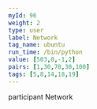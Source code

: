 ```yaml
---
myId: 96
weight: 2
type: user
label: Network
tag_name: ubuntu
run_time: /bin/python
value: [503,0,-1,2]
pairs: [1,30,70,30,100]
tags: [5,8,14,18,19]
---
```

participant Network
